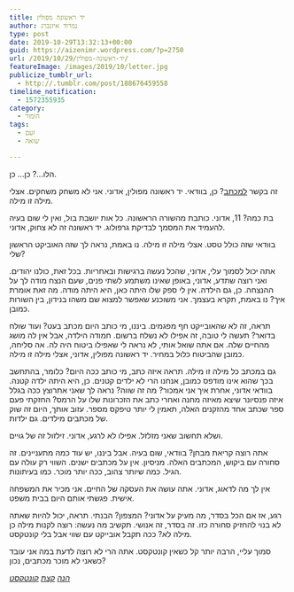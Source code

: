 ```yaml
---
title: יד ראשונה מפולין
author: נמרוד איזנברג
type: post
date: 2019-10-29T13:32:13+00:00
guid: https://aizenimr.wordpress.com/?p=2750
url: /2019/10/29/יד-ראשונה-מפולין/
featureImage: /images/2019/10/letter.jpg
publicize_tumblr_url:
  - http://.tumblr.com/post/188676459558
timeline_notification:
  - 1572355935
category:
  - הומור
tags:
  - זעם
  - שואה

---
```

הלו&#8230;? כן&#8230; כן.

זה בקשר [למכתב][1]? כן, בוודאי. יד ראשונה מפולין, אדוני. אני לא משחק משחקים. אצלי מילה זו מילה.

בת כמה? 11, אדוני. כותבת מהשורה הראשונה. כל אות יושבת בול, ואין לי שום בעיה להעמיד את המסמך לבדיקת גרפולוג. יד ראשונה זה לא צחוק, אדוני.

בוודאי שזה כולל טסט. אצלי מילה זו מילה. נו באמת, נראה לך שזה האוביקט הראשון שלי?

אתה יכול לסמוך עלי, אדוני, שהכל נעשה ברגישות ובאחריות. בכל זאת, כולנו יהודים. ואני רוצה שתדע, אדוני, באופן שאינו משתמע לשתי פנים, שעם הנצח מודה לך על ההנצחה. כן, גם הילדה. אין לי ספק שלו היתה כאן, היא היתה מודה. מה זאת אומרת איך? נו באמת, תקרא בעצמך. אני משוכנע שאפשר למצוא שם משהו בנידון, בין השורות כמובן.

תראה, זה לא שהאובייקט חף מפגמים. ביננו, מי כותב היום מכתב בעט? ועוד שולח בדואר? תעשה לי טובה, זה אפילו לא נשלח ברשום. חמודה הילדה, אבל אין לה מושג מהחיים שלה. אם אתה שואל אותי, לא נראה לי שאפילו ביטוח היה לה. אה סליחה, כמובן שהביטוח כלול במחיר. יד ראשונה מפולין, אדוני, אצלי מילה זו מילה.

גם במכתב כל מילה זו מילה. תראה איזה כתב, מי כותב ככה היום? כלומר, בהתחשב בכך שהוא אינו מודפס כמובן, אנחנו הרי לא ילדים קטנים. כן, היא היתה ילדה קטנה. בוודאי אדוני, אחרת איך אני אמכור? מה זה שווה? נראה לך שאני אתרוצץ ככה בגלל איזה פנסיונר שיצא מאיזה מחנה ואחרי כתב את הזכרונות שלו על הרמס? החזקתי פעם ספר שכתב אחד מהזקנים האלה, תאמין לי יותר טיפקס מספר. עזוב אותך, היום זה שוק של מכתבים מילדים. גם ילדות.

ושלא תחשוב שאני מזלזל. אפילו לא לרגע, אדוני. זילזול זה של גויים.

אתה רוצה קריאת מבחן? בוודאי, שום בעיה. אבל ביננו, יש עוד כמה מתעניינים. זה סחורה עם ביקוש, המכתבים האלה. מניסיון. אין על מכתבים ישנים. השווי רק עולה עם הגיל. כמה שיותר צהוב, ככה יותר מוכר. כמו בעיתונות.

אין לך מה לדאוג, אדוני. אתה עושה את העסקה של החיים. אני מכיר את המשפחה אישית. פגשתי אותם היום בבית משפט.

רגע, אז אם הכל בסדר, מה מעיק על אדוני? המצפון? הבנתי. תראה, יכול להיות שאתה לא בנוי להחזיק סחורה כזו. זה בסדר, זה אנושי. תקשיב מה נעשה: רוצה לקנות מילה כן מילה לא? ככה תקבל אובייקט עם שווי אבל בלי קונטקסט.

סמוך עליי, הרבה יותר קל כשאין קונטקסט. אתה הרי לא רוצה לדעת במה אני עובד כשאני לא מוכר מכתבים, נכון?

_[הנה][2] [קצת][3] [קונטקסט][4]_

 [1]: https://www.haaretz.co.il/news/education/.premium-1.8053684
 [2]: https://www.facebook.com/edvalotan/posts/10218711831160750
 [3]: https://www.facebook.com/photo.php?fbid=10218731399729952&set=a.1254798123907&type=3
 [4]: https://www.facebook.com/edvalotan/posts/10218731483972058